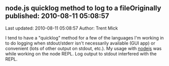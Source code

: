 ## node.js quicklog method to log to a fileOriginally published: 2010-08-11 05:08:57 
Last updated: 2010-08-11 05:08:57 
Author: Trent Mick 
 
I tend to have a "quicklog" method for a few of the languages I'm working in to do logging when stdout/stderr isn't necessarily available (GUI app) or convenient (lots of other output on stdout, etc.). My usage with [nodejs](http://nodejs.org) was while working on the node REPL. Log output to stdout interfered with the REPL.